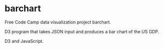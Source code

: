 # barchart

Free Code Camp data visualization project barchart.

D3 program that takes JSON input and produces a bar chart of the US GDP.

D3 and JavaScript.
